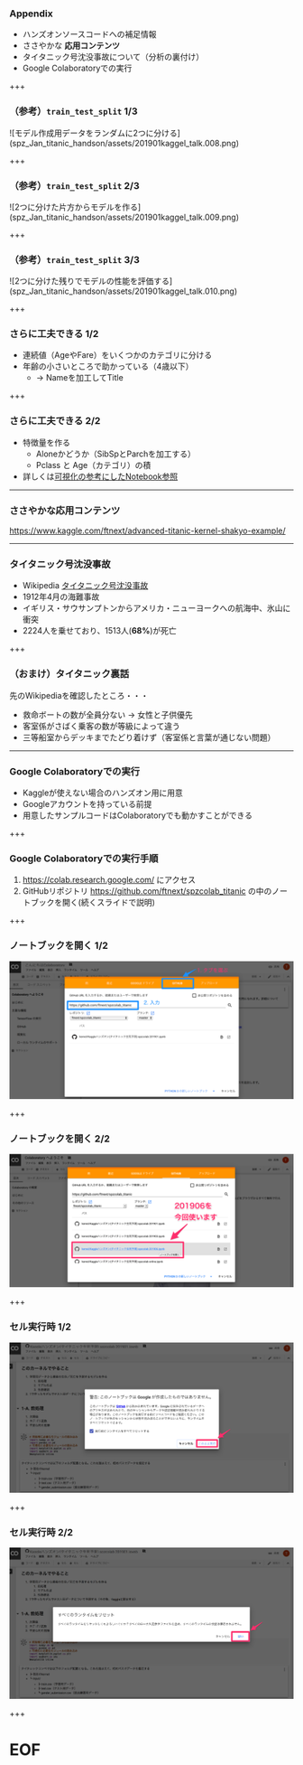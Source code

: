 ### Appendix

- ハンズオンソースコードへの補足情報
- ささやかな **応用コンテンツ**
- タイタニック号沈没事故について（分析の裏付け）
- Google Colaboratoryでの実行

+++

### （参考）`train_test_split` 1/3

<span class="seventy-percent-img">
![モデル作成用データをランダムに2つに分ける](spz_Jan_titanic_handson/assets/201901kaggel_talk.008.png)
</span>

+++

### （参考）`train_test_split` 2/3

<span class="seventy-percent-img">
![2つに分けた片方からモデルを作る](spz_Jan_titanic_handson/assets/201901kaggel_talk.009.png)
</span>

+++

### （参考）`train_test_split` 3/3

<span class="seventy-percent-img">
![2つに分けた残りでモデルの性能を評価する](spz_Jan_titanic_handson/assets/201901kaggel_talk.010.png)
</span>

+++

### さらに工夫できる 1/2

- 連続値（AgeやFare）をいくつかのカテゴリに分ける
- 年齢の小さいところで助かっている（4歳以下）
  - → Nameを加工してTitle

+++

### さらに工夫できる 2/2

- 特徴量を作る
  - Aloneかどうか（SibSpとParchを加工する）
  - Pclass と Age（カテゴリ）の積
- 詳しくは[可視化の参考にしたNotebook参照](https://www.kaggle.com/startupsci/titanic-data-science-solutions)

---

### ささやかな応用コンテンツ

https://www.kaggle.com/ftnext/advanced-titanic-kernel-shakyo-example/

---

### タイタニック号沈没事故

- Wikipedia [タイタニック号沈没事故](https://ja.m.wikipedia.org/wiki/%E3%82%BF%E3%82%A4%E3%82%BF%E3%83%8B%E3%83%83%E3%82%AF%E5%8F%B7%E6%B2%88%E6%B2%A1%E4%BA%8B%E6%95%85)
- 1912年4月の海難事故
- イギリス・サウサンプトンからアメリカ・ニューヨークへの航海中、氷山に衝突
- 2224人を乗せており、1513人(**68%**)が死亡

+++

### （おまけ）タイタニック裏話

先のWikipediaを確認したところ・・・

- 救命ボートの数が全員分ない -> 女性と子供優先
- 客室係がさばく乗客の数が等級によって違う
- 三等船室からデッキまでたどり着けず（客室係と言葉が通じない問題）

---

### Google Colaboratoryでの実行

- Kaggleが使えない場合のハンズオン用に用意
- Googleアカウントを持っている前提
- 用意したサンプルコードはColaboratoryでも動かすことができる

+++

### Google Colaboratoryでの実行手順

1. https://colab.research.google.com/ にアクセス
2. GitHubリポジトリ https://github.com/ftnext/spzcolab_titanic の中のノートブックを開く(続くスライドで説明)

+++

### ノートブックを開く 1/2

![GitHubのタブを選び、https://github.com/ftnext/spzcolab_titanic と入力](spz_Jan_titanic_handson/assets/colab_select_notebook.png)

+++

### ノートブックを開く 2/2

![ノートブック(.ipynb)のリンクをクリック](spz_Jun_titanic_handson3/assets/colab_select_notebook3.png)

+++

### セル実行時 1/2

![セルを初めて実行したときの警告は「このまま実行」を選択](spz_Jan_titanic_handson/assets/colab_run_cell.png)

+++

### セル実行時 2/2

![続くすべてのランタイムをリセットは「はい」を選択](spz_Jan_titanic_handson/assets/colab_run_cell2.png)

+++

# EOF
